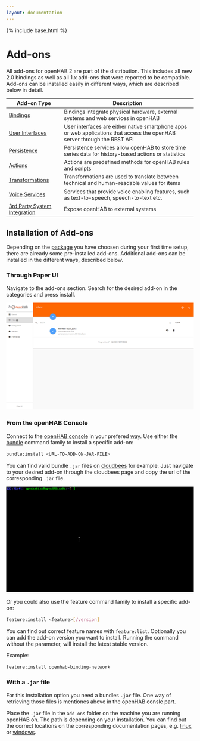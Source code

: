```yaml
---
layout: documentation
---
```


{% include base.html %}

# Add-ons

All add-ons for openHAB 2 are part of the distribution.
This includes all new 2.0 bindings as well as all 1.x add-ons that were reported to be compatible.
Add-ons can be installed easily in different ways, which are described below in detail.

| Add-on Type                             | Description                                                                                                               |
|-----------------------------------------|---------------------------------------------------------------------------------------------------------------------------|
| [Bindings](bindings.html)               | Bindings integrate physical hardware, external systems and web services in openHAB                                        |
| [User Interfaces](uis.html)             | User interfaces are either native smartphone apps or web applications that access the openHAB server through the REST API |
| [Persistence](persistence.html)         | Persistence services allow openHAB to store time series data for history-based actions or statistics                      |
| [Actions](actions.html)                 | Actions are predefined methods for openHAB rules and scripts                                                              |
| [Transformations](transformations.html) | Transformations are used to translate between technical and human-readable values for items                               |
| [Voice Services](voices.html)           | Services that provide voice enabling features, such as text-to-speech, speech-to-text etc.                                |
| [3rd Party System Integration](io.html) | Expose openHAB to external systems                                                                                        |

## Installation of Add-ons

Depending on the [package]({{base}}/configuration/packages.html) you have choosen during your first time setup, there are already some pre-installed add-ons.
Additional add-ons can be installed in the different ways, described below.

### Through Paper UI

Navigate to the add-ons section.
Search for the desired add-on in the categories and press install.

![installing Add-ons through Paper UI](images/index_installation_paperui.gif)

### From the openHAB Console

Connect to the [openHAB console]({{base}}/administration/console.html) in your prefered [way]({{base}}/administration/console.html#accessing-the-console).
Use either the [bundle]({{base}}/administration/bundles.html) command family to install a specific add-on:

```sh
bundle:install <URL-TO-ADD-ON-JAR-FILE>
```

You can find valid bundle `.jar` files on [cloudbees](https://openhab.ci.cloudbees.com) for example.
Just navigate to your desired add-on through the cloudbees page and copy the
url of the corresponding `.jar` file.

![installing Add-ons from Karaf console](images/index_installation_karaf.gif)

Or you could also use the feature command family to install a specific add-on:

```sh
feature:install <feature>[/version]
```

You can find out correct feature names with `feature:list`.
Optionally you can add the add-on version you want to install.
Running the command without the parameter, will install the latest stable version.

Example:

```sh
feature:install openhab-binding-network
```

### With a `.jar` file

For this installation option you need a bundles `.jar` file.
One way of retrieving those files is mentiones above in the openHAB consle part.

Place the `.jar` file in the `add-ons` folder on the machine you are running openHAB on.
The path is depending on your installation.
You can find out the correct locations on the corresponding documentation pages, e.g. [linux]({{base}}/installation/linux.html#file-locations) or [windows]({{base}}/installation/windows.html#file-locations).
